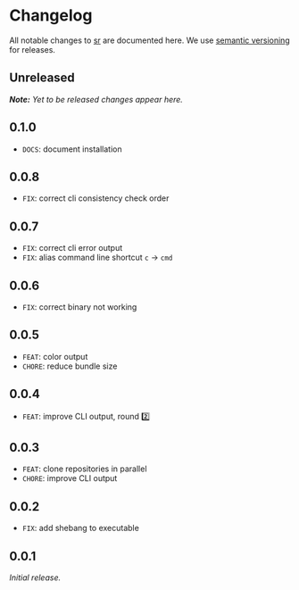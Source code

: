 # Changelog

All notable changes to [sr](https://github.com/bpmn-io/sr) are documented here. We use [semantic versioning](http://semver.org/) for releases.

## Unreleased

___Note:__ Yet to be released changes appear here._

## 0.1.0

* `DOCS`: document installation

## 0.0.8

* `FIX`: correct cli consistency check order

## 0.0.7

* `FIX`: correct cli error output
* `FIX`: alias command line shortcut `c` -> `cmd`

## 0.0.6

* `FIX`: correct binary not working

## 0.0.5

* `FEAT`: color output
* `CHORE`: reduce bundle size

## 0.0.4

* `FEAT`: improve CLI output, round :two:

## 0.0.3

* `FEAT`: clone repositories in parallel
* `CHORE`: improve CLI output

## 0.0.2

* `FIX`: add shebang to executable

## 0.0.1

_Initial release._